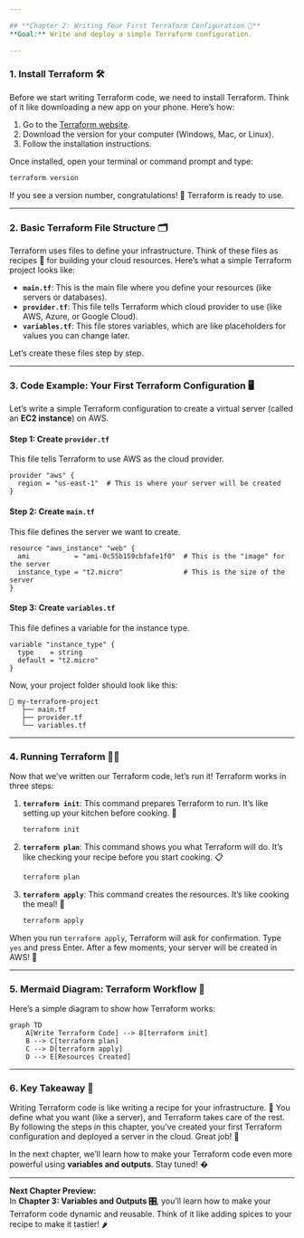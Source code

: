 ```yaml
---

## **Chapter 2: Writing Your First Terraform Configuration 📝**
**Goal:** Write and deploy a simple Terraform configuration.

---
```


### **1. Install Terraform 🛠️**

Before we start writing Terraform code, we need to install Terraform. Think of it like downloading a new app on your phone. Here’s how:

1. Go to the [Terraform website](https://www.terraform.io/).
2. Download the version for your computer (Windows, Mac, or Linux).
3. Follow the installation instructions.

Once installed, open your terminal or command prompt and type:
```bash
terraform version
```
If you see a version number, congratulations! 🎉 Terraform is ready to use.

---

### **2. Basic Terraform File Structure 🗂️**

Terraform uses files to define your infrastructure. Think of these files as recipes 🍳 for building your cloud resources. Here’s what a simple Terraform project looks like:

- **`main.tf`**: This is the main file where you define your resources (like servers or databases).
- **`provider.tf`**: This file tells Terraform which cloud provider to use (like AWS, Azure, or Google Cloud).
- **`variables.tf`**: This file stores variables, which are like placeholders for values you can change later.

Let’s create these files step by step.

---

### **3. Code Example: Your First Terraform Configuration 🖥️**

Let’s write a simple Terraform configuration to create a virtual server (called an **EC2 instance**) on AWS.

#### Step 1: Create `provider.tf`
This file tells Terraform to use AWS as the cloud provider.
```hcl
provider "aws" {
  region = "us-east-1"  # This is where your server will be created
}
```

#### Step 2: Create `main.tf`
This file defines the server we want to create.
```hcl
resource "aws_instance" "web" {
  ami           = "ami-0c55b159cbfafe1f0"  # This is the "image" for the server
  instance_type = "t2.micro"               # This is the size of the server
}
```

#### Step 3: Create `variables.tf`
This file defines a variable for the instance type.
```hcl
variable "instance_type" {
  type    = string
  default = "t2.micro"
}
```

Now, your project folder should look like this:
```
📁 my-terraform-project
   ├── main.tf
   ├── provider.tf
   └── variables.tf
```

---

### **4. Running Terraform 🏃‍♂️**

Now that we’ve written our Terraform code, let’s run it! Terraform works in three steps:

1. **`terraform init`**: This command prepares Terraform to run. It’s like setting up your kitchen before cooking. 🍴
   ```bash
   terraform init
   ```

2. **`terraform plan`**: This command shows you what Terraform will do. It’s like checking your recipe before you start cooking. 📋
   ```bash
   terraform plan
   ```

3. **`terraform apply`**: This command creates the resources. It’s like cooking the meal! 🍲
   ```bash
   terraform apply
   ```

When you run `terraform apply`, Terraform will ask for confirmation. Type `yes` and press Enter. After a few moments, your server will be created in AWS! 🎉

---

### **5. Mermaid Diagram: Terraform Workflow 🔄**

Here’s a simple diagram to show how Terraform works:
```mermaid
graph TD
    A[Write Terraform Code] --> B[terraform init]
    B --> C[terraform plan]
    C --> D[terraform apply]
    D --> E[Resources Created]
```

---

### **6. Key Takeaway 🎯**

Writing Terraform code is like writing a recipe for your infrastructure. 🍳 You define what you want (like a server), and Terraform takes care of the rest. By following the steps in this chapter, you’ve created your first Terraform configuration and deployed a server in the cloud. Great job! 👏

In the next chapter, we’ll learn how to make your Terraform code even more powerful using **variables and outputs**. Stay tuned! �

--- 

**Next Chapter Preview:**  
In **Chapter 3: Variables and Outputs 🎛️**, you’ll learn how to make your Terraform code dynamic and reusable. Think of it like adding spices to your recipe to make it tastier! 🌶️